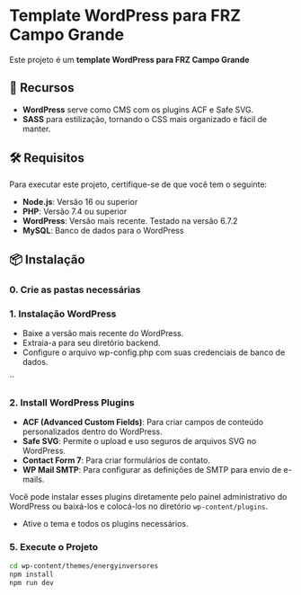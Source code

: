 # Template WordPress para FRZ Campo Grande

Este projeto é um **template WordPress para FRZ Campo Grande**

## 🚀 Recursos
- **WordPress** serve como CMS com os plugins ACF e Safe SVG.
- **SASS** para estilização, tornando o CSS mais organizado e fácil de manter.

## 🛠️ Requisitos
Para executar este projeto, certifique-se de que você tem o seguinte:

- **Node.js**: Versão 16 ou superior
- **PHP**: Versão 7.4 ou superior
- **WordPress**: Versão mais recente. Testado na versão 6.7.2
- **MySQL**: Banco de dados para o WordPress

## 📦 Instalação
### 0. Crie as pastas necessárias

### 1. Instalação WordPress
- Baixe a versão mais recente do WordPress.
- Extraia-a para seu diretório backend.
- Configure o arquivo wp-config.php com suas credenciais de banco de dados.

``
### 2. Install WordPress Plugins
- **ACF (Advanced Custom Fields)**: Para criar campos de conteúdo personalizados dentro do WordPress.
- **Safe SVG**: Permite o upload e uso seguros de arquivos SVG no WordPress.
- **Contact Form 7**: Para criar formulários de contato.
- **WP Mail SMTP**: Para configurar as definições de SMTP para envio de e-mails.

Você pode instalar esses plugins diretamente pelo painel administrativo do WordPress ou baixá-los e colocá-los no diretório `wp-content/plugins`.

- Ative o tema e todos os plugins necessários.

### 5. Execute o Projeto

````bash
cd wp-content/themes/energyinversores
npm install
npm run dev